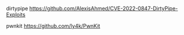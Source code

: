 dirtypipe
https://github.com/AlexisAhmed/CVE-2022-0847-DirtyPipe-Exploits

pwnkit
https://github.com/ly4k/PwnKit
